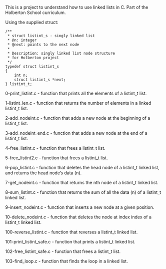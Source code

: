 This is a project to understand how to use linked lists in C. Part of the Holberton School curriculum. 

Using the supplied struct: 
```
/**
 * struct listint_s - singly linked list
 * @n: integer
 * @next: points to the next node
 *
 * Description: singly linked list node structure
 * for Holberton project
 */
typedef struct listint_s
{
    int n;
    struct listint_s *next;
} listint_t;
```
0-print_listint.c - function that prints all the elements of a listint_t list.

1-listint_len.c - function that returns the number of elements in a linked listint_t list.

2-add_nodeint.c - function that adds a new node at the beginning of a listint_t list.

3-add_nodeint_end.c - function that adds a new node at the end of a listint_t list.

4-free_listint.c - function that frees a listint_t list.

5-free_listint2.c - function that frees a listint_t list.

6-pop_listint.c - function that deletes the head node of a listint_t linked list, and returns the head node’s data (n).

7-get_nodeint.c - function that returns the nth node of a listint_t linked list.

8-sum_listint.c - function that returns the sum of all the data (n) of a listint_t linked list.

9-insert_nodeint.c - function that inserts a new node at a given position.

10-delete_nodeint.c - function that deletes the node at index index of a listint_t linked list.

100-reverse_listint.c - function that reverses a listint_t linked list.

101-print_listint_safe.c - function that prints a listint_t linked list.

102-free_listint_safe.c - function that frees a listint_t list.

103-find_loop.c - function that finds the loop in a linked list.
